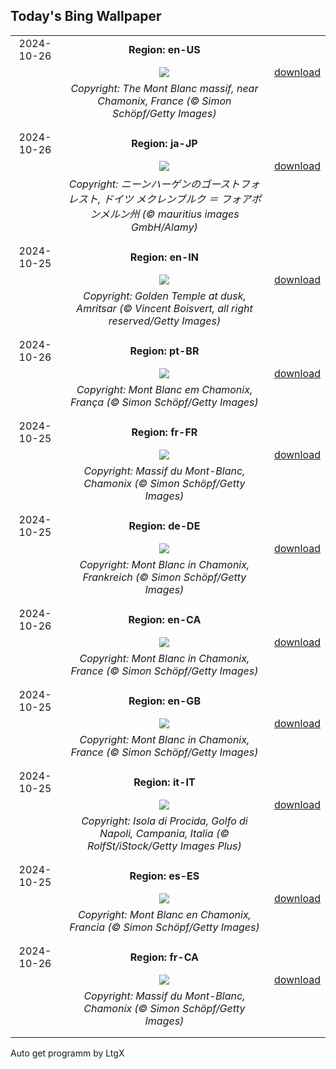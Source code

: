 ## Today's Bing Wallpaper
|      |      |      |
| :----: | :----: | :----: |
|2024-10-26|**Region: en-US**||
||![](https://www.bing.com/th?id=OHR.MontBlancMassif_EN-US3284638409_UHD.jpg&pid=hp&w=1152&h=648&rs=1&c=4)| [download](https://www.bing.com/th?id=OHR.MontBlancMassif_EN-US3284638409_UHD.jpg)|
||*Copyright: The Mont Blanc massif, near Chamonix, France (© Simon Schöpf/Getty Images)*
||
|||
|2024-10-26|**Region: ja-JP**||
||![](https://www.bing.com/th?id=OHR.GhostForest_JA-JP5609597853_UHD.jpg&pid=hp&w=1152&h=648&rs=1&c=4)| [download](https://www.bing.com/th?id=OHR.GhostForest_JA-JP5609597853_UHD.jpg)|
||*Copyright: ニーンハーゲンのゴーストフォレスト, ドイツ メクレンブルク ＝ フォアポンメルン州 (© mauritius images GmbH/Alamy)*
||
|||
|2024-10-25|**Region: en-IN**||
||![](https://www.bing.com/th?id=OHR.GoldenTempleIN_EN-IN0200918572_UHD.jpg&pid=hp&w=1152&h=648&rs=1&c=4)| [download](https://www.bing.com/th?id=OHR.GoldenTempleIN_EN-IN0200918572_UHD.jpg)|
||*Copyright: Golden Temple at dusk, Amritsar (© Vincent Boisvert, all right reserved/Getty Images)*
||
|||
|2024-10-26|**Region: pt-BR**||
||![](https://www.bing.com/th?id=OHR.MontBlancMassif_PT-BR6216119824_UHD.jpg&pid=hp&w=1152&h=648&rs=1&c=4)| [download](https://www.bing.com/th?id=OHR.MontBlancMassif_PT-BR6216119824_UHD.jpg)|
||*Copyright: Mont Blanc em Chamonix, França (© Simon Schöpf/Getty Images)*
||
|||
|2024-10-25|**Region: fr-FR**||
||![](https://www.bing.com/th?id=OHR.MontBlancMassif_FR-FR3086355782_UHD.jpg&pid=hp&w=1152&h=648&rs=1&c=4)| [download](https://www.bing.com/th?id=OHR.MontBlancMassif_FR-FR3086355782_UHD.jpg)|
||*Copyright: Massif du Mont-Blanc, Chamonix (© Simon Schöpf/Getty Images)*
||
|||
|2024-10-25|**Region: de-DE**||
||![](https://www.bing.com/th?id=OHR.MontBlancMassif_DE-DE0416304565_UHD.jpg&pid=hp&w=1152&h=648&rs=1&c=4)| [download](https://www.bing.com/th?id=OHR.MontBlancMassif_DE-DE0416304565_UHD.jpg)|
||*Copyright: Mont Blanc in Chamonix, Frankreich (© Simon Schöpf/Getty Images)*
||
|||
|2024-10-26|**Region: en-CA**||
||![](https://www.bing.com/th?id=OHR.MontBlancMassif_EN-CA4972012680_UHD.jpg&pid=hp&w=1152&h=648&rs=1&c=4)| [download](https://www.bing.com/th?id=OHR.MontBlancMassif_EN-CA4972012680_UHD.jpg)|
||*Copyright: Mont Blanc in Chamonix, France (© Simon Schöpf/Getty Images)*
||
|||
|2024-10-25|**Region: en-GB**||
||![](https://www.bing.com/th?id=OHR.MontBlancMassif_EN-GB2071333210_UHD.jpg&pid=hp&w=1152&h=648&rs=1&c=4)| [download](https://www.bing.com/th?id=OHR.MontBlancMassif_EN-GB2071333210_UHD.jpg)|
||*Copyright: Mont Blanc in Chamonix, France (© Simon Schöpf/Getty Images)*
||
|||
|2024-10-25|**Region: it-IT**||
||![](https://www.bing.com/th?id=OHR.GiornataMondialeDellaPasta_IT-IT9004534121_UHD.jpg&pid=hp&w=1152&h=648&rs=1&c=4)| [download](https://www.bing.com/th?id=OHR.GiornataMondialeDellaPasta_IT-IT9004534121_UHD.jpg)|
||*Copyright: Isola di Procida, Golfo di Napoli, Campania, Italia (© RolfSt/iStock/Getty Images Plus)*
||
|||
|2024-10-25|**Region: es-ES**||
||![](https://www.bing.com/th?id=OHR.MontBlancMassif_ES-ES6175226361_UHD.jpg&pid=hp&w=1152&h=648&rs=1&c=4)| [download](https://www.bing.com/th?id=OHR.MontBlancMassif_ES-ES6175226361_UHD.jpg)|
||*Copyright: Mont Blanc en Chamonix, Francia (© Simon Schöpf/Getty Images)*
||
|||
|2024-10-26|**Region: fr-CA**||
||![](https://www.bing.com/th?id=OHR.MontBlancMassif_FR-CA3630976248_UHD.jpg&pid=hp&w=1152&h=648&rs=1&c=4)| [download](https://www.bing.com/th?id=OHR.MontBlancMassif_FR-CA3630976248_UHD.jpg)|
||*Copyright: Massif du Mont-Blanc, Chamonix (© Simon Schöpf/Getty Images)*
||
|||

Auto get programm by LtgX
